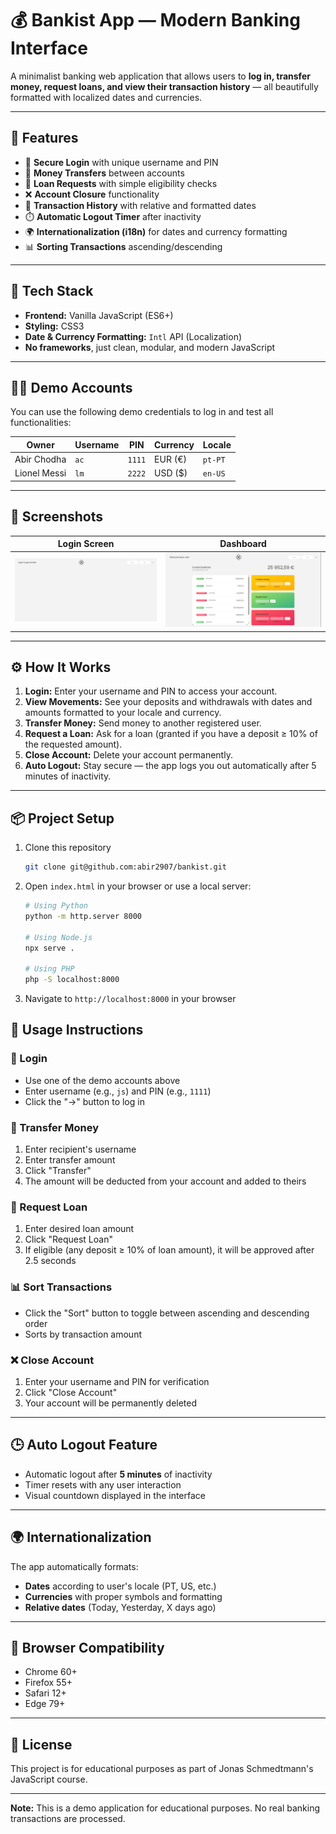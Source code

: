 # 💰 Bankist App — Modern Banking Interface

A minimalist banking web application that allows users to **log in, transfer money, request loans, and view their transaction history** — all beautifully formatted with localized dates and currencies.

---

## 🚀 Features

- 🔐 **Secure Login** with unique username and PIN
- 💸 **Money Transfers** between accounts
- 🏦 **Loan Requests** with simple eligibility checks
- ❌ **Account Closure** functionality
- 📅 **Transaction History** with relative and formatted dates
- ⏱️ **Automatic Logout Timer** after inactivity
- 🌍 **Internationalization (i18n)** for dates and currency formatting
- 📊 **Sorting Transactions** ascending/descending

---

## 🧩 Tech Stack

- **Frontend:** Vanilla JavaScript (ES6+)
- **Styling:** CSS3
- **Date & Currency Formatting:** `Intl` API (Localization)
- **No frameworks**, just clean, modular, and modern JavaScript

---

## 🧑‍💻 Demo Accounts

You can use the following demo credentials to log in and test all functionalities:

| Owner        | Username | PIN    | Currency | Locale  |
| ------------ | -------- | ------ | -------- | ------- |
| Abir Chodha  | `ac`     | `1111` | EUR (€)  | `pt-PT` |
| Lionel Messi | `lm`     | `2222` | USD ($)  | `en-US` |

---

## 📸 Screenshots

| Login Screen                               | Dashboard                                          |
| ------------------------------------------ | -------------------------------------------------- |
| ![Login Screenshot](screenshots/login.png) | ![Dashboard Screenshot](screenshots/dashboard.png) |

---

## ⚙️ How It Works

1. **Login:** Enter your username and PIN to access your account.
2. **View Movements:** See your deposits and withdrawals with dates and amounts formatted to your locale and currency.
3. **Transfer Money:** Send money to another registered user.
4. **Request a Loan:** Ask for a loan (granted if you have a deposit ≥ 10% of the requested amount).
5. **Close Account:** Delete your account permanently.
6. **Auto Logout:** Stay secure — the app logs you out automatically after 5 minutes of inactivity.

---

## 📦 Project Setup

1. Clone this repository

   ```bash
   git clone git@github.com:abir2907/bankist.git

   ```

2. Open `index.html` in your browser or use a local server:

   ```bash
   # Using Python
   python -m http.server 8000

   # Using Node.js
   npx serve .

   # Using PHP
   php -S localhost:8000

   ```

3. Navigate to `http://localhost:8000` in your browser

## 🎯 Usage Instructions

### 🔐 Login

- Use one of the demo accounts above
- Enter username (e.g., `js`) and PIN (e.g., `1111`)
- Click the "→" button to log in

### 💸 Transfer Money

1. Enter recipient's username
2. Enter transfer amount
3. Click "Transfer"
4. The amount will be deducted from your account and added to theirs

### 🏦 Request Loan

1. Enter desired loan amount
2. Click "Request Loan"
3. If eligible (any deposit ≥ 10% of loan amount), it will be approved after 2.5 seconds

### 📊 Sort Transactions

- Click the "Sort" button to toggle between ascending and descending order
- Sorts by transaction amount

### ❌ Close Account

1. Enter your username and PIN for verification
2. Click "Close Account"
3. Your account will be permanently deleted

---

## 🕒 Auto Logout Feature

- Automatic logout after **5 minutes** of inactivity
- Timer resets with any user interaction
- Visual countdown displayed in the interface

---

## 🌍 Internationalization

The app automatically formats:

- **Dates** according to user's locale (PT, US, etc.)
- **Currencies** with proper symbols and formatting
- **Relative dates** (Today, Yesterday, X days ago)

---

## 🔧 Browser Compatibility

- Chrome 60+
- Firefox 55+
- Safari 12+
- Edge 79+

---

## 📄 License

This project is for educational purposes as part of Jonas Schmedtmann's JavaScript course.

---

**Note:** This is a demo application for educational purposes. No real banking transactions are processed.
